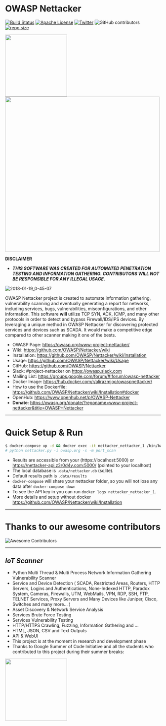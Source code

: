 OWASP Nettacker
=========
[![Build Status](https://github.com/OWASP/Nettacker/workflows/CI/badge.svg?branch=master)](https://github.com/OWASP/Nettacker/actions/workflows/CI.yml)
[![Apache License](https://img.shields.io/badge/License-Apache%20v2-green.svg)](https://github.com/OWASP/Nettacker/blob/master/LICENSE)
[![Twitter](https://img.shields.io/badge/Twitter-@iotscan-blue.svg)](https://twitter.com/iotscan)
![GitHub contributors](https://img.shields.io/github/contributors/OWASP/Nettacker)
[![repo size ](https://img.shields.io/github/repo-size/OWASP/Nettacker)](https://github.com/OWASP/Nettacker)


<img src="https://raw.githubusercontent.com/zdresearch/OWASP-Nettacker/master/web/static/img/owasp-nettacker.png" width="200"><img src="https://raw.githubusercontent.com/zdresearch/OWASP-Nettacker/master/web/static/img/owasp.png" width="500">


**DISCLAIMER**

* ***THIS SOFTWARE WAS CREATED FOR AUTOMATED PENETRATION TESTING AND INFORMATION GATHERING. CONTRIBUTORS WILL NOT BE RESPONSIBLE FOR ANY ILLEGAL USAGE.***

![2018-01-19_0-45-07](https://user-images.githubusercontent.com/7676267/35123376-283d5a3e-fcb7-11e7-9b1c-92b78ed4fecc.gif)

OWASP Nettacker project is created to automate information gathering, vulnerability scanning and eventually generating a report for networks, including services, bugs, vulnerabilities, misconfigurations, and other information. This software **will** utilize TCP SYN, ACK, ICMP, and many other protocols in order to detect and bypass Firewall/IDS/IPS devices. By leveraging a unique method in OWASP Nettacker for discovering protected services and devices such as SCADA. It would make a competitive edge compared to other scanner making it one of the bests.


* OWASP Page: https://owasp.org/www-project-nettacker/
* Wiki: https://github.com/OWASP/Nettacker/wiki
* Installation: https://github.com/OWASP/Nettacker/wiki/Installation
* Usage: https://github.com/OWASP/Nettacker/wiki/Usage
* GitHub: https://github.com/OWASP/Nettacker
* Slack: #project-nettacker on https://owasp.slack.com
* Mailing List: https://groups.google.com/forum/#!forum/owasp-nettacker
* Docker Image: https://hub.docker.com/r/alirazmjoo/owaspnettacker/
* How to use the Dockerfile: https://github.com/OWASP/Nettacker/wiki/Installation#docker
* OpenHub: https://www.openhub.net/p/OWASP-Nettacker
* **Donate**: https://owasp.org/donate/?reponame=www-project-nettacker&title=OWASP+Nettacker

____________
Quick Setup & Run
============
```bash
$ docker-compose up -d && docker exec -it nettacker_nettacker_1 /bin/bash
# python nettacker.py -i owasp.org -s -m port_scan
```
* Results are accessible from your (https://localhost:5000) or https://nettacker-api.z3r0d4y.com:5000/ (pointed to your localhost)
* The local database is `.data/nettacker.db` (sqlite).
* Default results path is `.data/results`
* `docker-compose` will share your nettacker folder, so you will not lose any data after `docker-compose down`
* To see the API key in you can run `docker logs nettacker_nettacker_1`.
* More details and setup without docker https://github.com/OWASP/Nettacker/wiki/Installation
_____________
Thanks to our awesome contributors
============
![Awesome Contributors](https://contrib.rocks/image?repo=OWASP/Nettacker)
_____________

## ***IoT Scanner***
*	Python Multi Thread & Multi Process Network Information Gathering Vulnerability Scanner
*	Service and Device Detection ( SCADA, Restricted Areas, Routers, HTTP Servers, Logins and Authentications, None-Indexed HTTP, Paradox System, Cameras, Firewalls, UTM, WebMails, VPN, RDP, SSH, FTP, TELNET Services, Proxy Servers and Many Devices like Juniper, Cisco, Switches and many more… ) 
*	Asset Discovery & Network Service Analysis
*	Services Brute Force Testing
*	Services Vulnerability Testing
*	HTTP/HTTPS Crawling, Fuzzing, Information Gathering and … 
*	HTML, JSON, CSV and Text Outputs
* API & WebUI
*	This project is at the moment in research and development phase 
* Thanks to Google Summer of Code Initiative and all the students who contributed to this project during their summer breaks: 


<img src="https://betanews.com/wp-content/uploads/2016/03/vertical-GSoC-logo.jpg" width="200"></img>

